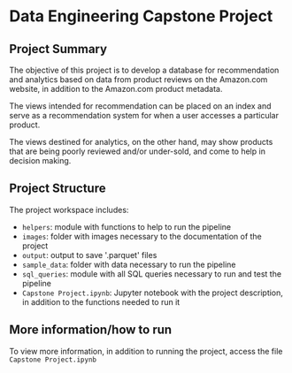 # Data Engineering Capstone Project

## Project Summary

The objective of this project is to develop a database for recommendation and analytics based on data from product reviews on the Amazon.com website, in addition to the Amazon.com product metadata.

The views intended for recommendation can be placed on an index and serve as a recommendation system for when a user accesses a particular product.

The views destined for analytics, on the other hand, may show products that are being poorly reviewed and/or under-sold, and come to help in decision making.

## Project Structure

The project workspace includes:
- `helpers`: module with functions to help to run the pipeline
- `images`: folder with images necessary to the documentation of the project
- `output`: output to save '.parquet' files
- `sample_data`: folder with data necessary to run the pipeline
- `sql_queries`: module with all SQL queries necessary to run and test the pipeline
- `Capstone Project.ipynb`: Jupyter notebook with the project description, in addition to the functions needed to run it

## More information/how to run

To view more information, in addition to running the project, access the file `Capstone Project.ipynb`